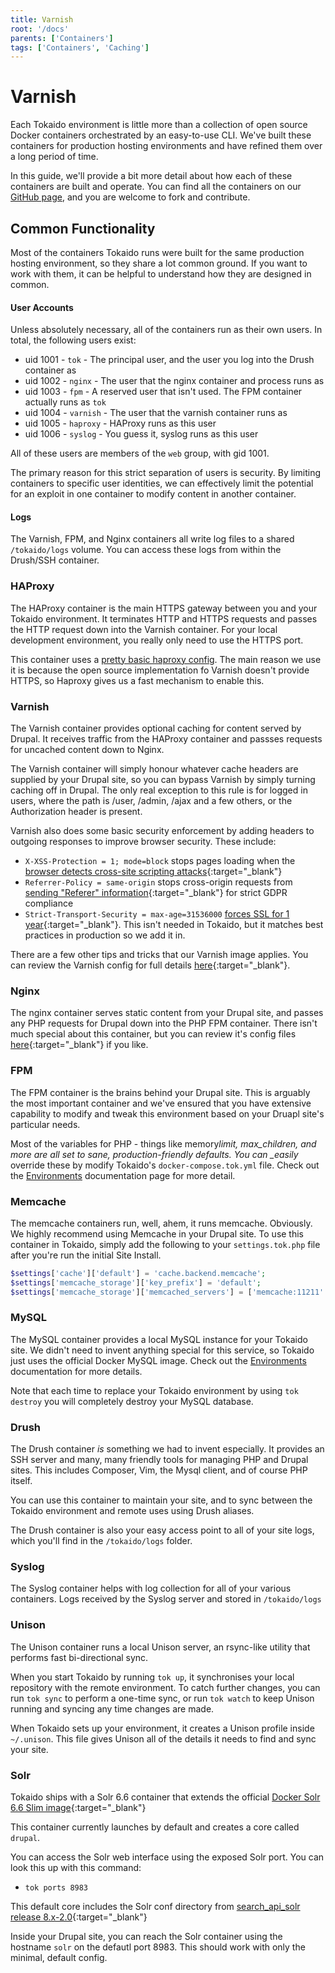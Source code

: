 ```yaml
---
title: Varnish
root: '/docs'
parents: ['Containers']
tags: ['Containers', 'Caching']
---
```


# Varnish

Each Tokaido environment is little more than a collection of open source Docker containers orchestrated by an easy-to-use CLI. We've built these containers for production hosting environments and have refined them over a long period of time.

In this guide, we'll provide a bit more detail about how each of these containers are built and operate. You can find all the containers on our [GitHub page](https://github.com/tokaido-io/), and you are welcome to fork and contribute.

## Common Functionality

Most of the containers Tokaido runs were built for the same production hosting environment, so they share a lot common ground. If you want to work with them, it can be helpful to understand how they are designed in common.

#### User Accounts

Unless absolutely necessary, all of the containers run as their own users. In total, the following users exist:

- uid 1001 - `tok` - The principal user, and the user you log into the Drush container as
- uid 1002 - `nginx` - The user that the nginx container and process runs as
- uid 1003 - `fpm` - A reserved user that isn't used. The FPM container actually runs as `tok`
- uid 1004 - `varnish` - The user that the varnish container runs as
- uid 1005 - `haproxy` - HAProxy runs as this user
- uid 1006 - `syslog` - You guess it, syslog runs as this user

All of these users are members of the `web` group, with gid 1001.

The primary reason for this strict separation of users is security. By limiting containers to specific user identities, we can effectively limit the potential for an exploit in one container to modify content in another container.

#### Logs

The Varnish, FPM, and Nginx containers all write log files to a shared `/tokaido/logs` volume. You can access these logs from within the Drush/SSH container.

### HAProxy

The HAProxy container is the main HTTPS gateway between you and your Tokaido environment. It terminates HTTP and HTTPS requests and passes the HTTP request down into the Varnish container. For your local development environment, you really only need to use the HTTPS port.

This container uses a [pretty basic haproxy config](https://github.com/tokaido-io/haproxy/blob/master/config/haproxy.cfg). The main reason we use it is because the open source implementation fo Varnish doesn't provide HTTPS, so Haproxy gives us a fast mechanism to enable this.

### Varnish

The Varnish container provides optional caching for content served by Drupal. It receives traffic from the HAProxy container and passses requests for uncached content down to Nginx.

The Varnish container will simply honour whatever cache headers are supplied by your Drupal site, so you can bypass Varnish by simply turning caching off in Drupal. The only real exception to this rule is for logged in users, where the path is /user, /admin, /ajax and a few others, or the Authorization header is present.

Varnish also does some basic security enforcement by adding headers to outgoing responses to improve browser security. These include:

- `X-XSS-Protection = 1; mode=block` stops pages loading when the [browser detects cross-site scripting attacks](https://developer.mozilla.org/en-US/docs/Web/HTTP/Headers/X-XSS-Protection){:target="\_blank"}
- `Referrer-Policy = same-origin` stops cross-origin requests from [sending "Referer" information](https://developer.mozilla.org/en-US/docs/Web/HTTP/Headers/Referrer-Policy){:target="\_blank"} for strict GDPR compliance
- `Strict-Transport-Security = max-age=31536000` [forces SSL for 1 year](https://developer.mozilla.org/en-US/docs/Web/HTTP/Headers/Strict-Transport-Security){:target="\_blank"}. This isn't needed in Tokaido, but it matches best practices in production so we add it in.

There are a few other tips and tricks that our Varnish image applies. You can review the Varnish config for full details [here](https://github.com/tokaido-io/varnish/blob/master/config/default.vcl){:target="\_blank"}.

### Nginx

The nginx container serves static content from your Drupal site, and passes any PHP requests for Drupal down into the PHP FPM container. There isn't much special about this container, but you can review it's config files [here](https://github.com/tokaido-io/nginx/tree/master/config){:target="\_blank"} if you like.

### FPM

The FPM container is the brains behind your Drupal site. This is arguably the most important container and we've ensured that you have extensive capability to modify and tweak this environment based on your Druapl site's particular needs.

Most of the variables for PHP - things like memory*limit, max_children, and more are all set to sane, production-friendly defaults. You can \_easily* override these by modify Tokaido's `docker-compose.tok.yml` file. Check out the [Environments](/environments) documentation page for more detail.

### Memcache

The memcache containers run, well, ahem, it runs memcache. Obviously. We highly recommend using Memcache in your Drupal site. To use this container in Tokaido, simply add the following to your `settings.tok.php` file after you're run the initial Site Install.

```php
$settings['cache']['default'] = 'cache.backend.memcache';
$settings['memcache_storage']['key_prefix'] = 'default';
$settings['memcache_storage']['memcached_servers'] = ['memcache:11211' => 'default'];
```

### MySQL

The MySQL container provides a local MySQL instance for your Tokaido site. We didn't need to invent anything special for this service, so Tokaido just uses the official Docker MySQL image. Check out the [Environments](/environments) documentation for more details.

Note that each time to replace your Tokaido environment by using `tok destroy` you will completely destroy your MySQL database.

### Drush

The Drush container _is_ something we had to invent especially. It provides an SSH server and many, many friendly tools for managing PHP and Drupal sites. This includes Composer, Vim, the Mysql client, and of course PHP itself.

You can use this container to maintain your site, and to sync between the Tokaido environment and remote uses using Drush aliases.

The Drush container is also your easy access point to all of your site logs, which you'll find in the `/tokaido/logs` folder.

### Syslog

The Syslog container helps with log collection for all of your various containers. Logs received by the Syslog server and stored in `/tokaido/logs`

### Unison

The Unison container runs a local Unison server, an rsync-like utility that performs fast bi-directional sync.

When you start Tokaido by running `tok up`, it synchronises your local repository with the remote environment. To catch further changes, you can run `tok sync` to perform a one-time sync, or run `tok watch` to keep Unison running and syncing any time changes are made.

When Tokaido sets up your environment, it creates a Unison profile inside `~/.unison`. This file gives Unison all of the details it needs to find and sync your site.

### Solr

Tokaido ships with a Solr 6.6 container that extends the official [Docker Solr 6.6 Slim image](https://github.com/docker-solr/docker-solr/tree/master/6.6/slim){:target="\_blank"}

This container currently launches by default and creates a core called `drupal`.

You can access the Solr web interface using the exposed Solr port. You can look this up with this command:

- `tok ports 8983`

This default core includes the Solr conf directory from [search_api_solr release 8.x-2.0](https://www.drupal.org/project/search_api_solr/releases/8.x-2.0){:target="\_blank"}

Inside your Drupal site, you can reach the Solr container using the hostname `solr` on the defautl port 8983. This should work with only the minimal, default config.
